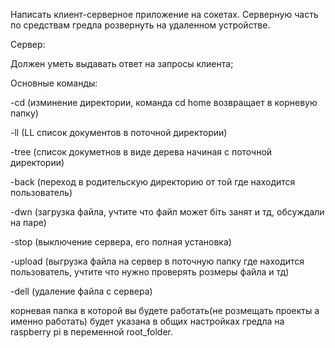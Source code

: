 Написать клиент-серверное приложение на сокетах. Серверную часть по средствам гредла розвернуть на удаленном устройстве.

Сервер:

Должен уметь выдавать ответ на запросы клиента;

Основные команды:

-сd (изминение директории, команда cd home возвращает в корневую папку)

-ll (LL список документов в поточной директории)

-tree (список докуметнов в виде дерева начиная с поточной директории)

-back (переход в родительскую директорию от той где находится пользователь)

-dwn (загрузка файла, учтите что файл может біть занят и тд, обсуждали на паре)

-stop (выключение сервера, его полная установка)

-upload (выгрузка файла на сервер в поточную папку где находится пользователь, учтите что нужно проверять розмеры файла и тд)

-dell (удаление файла с сервера)

 

корневая папка в которой вы будете работать(не розмещать проекты а именно работать) будет указана в общих настройках гредла на raspberry pi в переменной root_folder.
